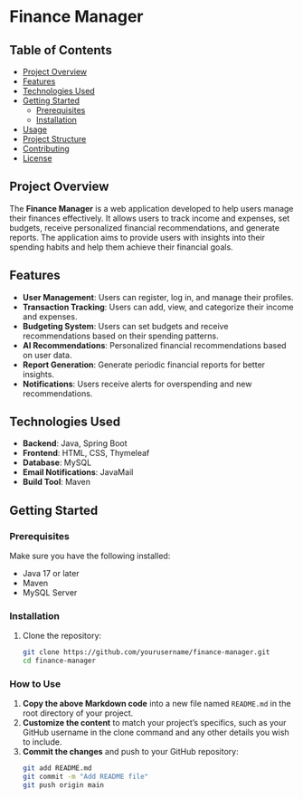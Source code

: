 # Finance Manager

## Table of Contents
- [Project Overview](#project-overview)
- [Features](#features)
- [Technologies Used](#technologies-used)
- [Getting Started](#getting-started)
  - [Prerequisites](#prerequisites)
  - [Installation](#installation)
- [Usage](#usage)
- [Project Structure](#project-structure)
- [Contributing](#contributing)
- [License](#license)

## Project Overview
The **Finance Manager** is a web application developed to help users manage their finances effectively. It allows users to track income and expenses, set budgets, receive personalized financial recommendations, and generate reports. The application aims to provide users with insights into their spending habits and help them achieve their financial goals.

## Features
- **User Management**: Users can register, log in, and manage their profiles.
- **Transaction Tracking**: Users can add, view, and categorize their income and expenses.
- **Budgeting System**: Users can set budgets and receive recommendations based on their spending patterns.
- **AI Recommendations**: Personalized financial recommendations based on user data.
- **Report Generation**: Generate periodic financial reports for better insights.
- **Notifications**: Users receive alerts for overspending and new recommendations.

## Technologies Used
- **Backend**: Java, Spring Boot
- **Frontend**: HTML, CSS, Thymeleaf
- **Database**: MySQL
- **Email Notifications**: JavaMail
- **Build Tool**: Maven

## Getting Started

### Prerequisites
Make sure you have the following installed:
- Java 17 or later
- Maven
- MySQL Server

### Installation
1. Clone the repository:
   ```bash
   git clone https://github.com/yourusername/finance-manager.git
   cd finance-manager


### How to Use
1. **Copy the above Markdown code** into a new file named `README.md` in the root directory of your project.
2. **Customize the content** to match your project’s specifics, such as your GitHub username in the clone command and any other details you wish to include.
3. **Commit the changes** and push to your GitHub repository:
   ```bash
   git add README.md
   git commit -m "Add README file"
   git push origin main


